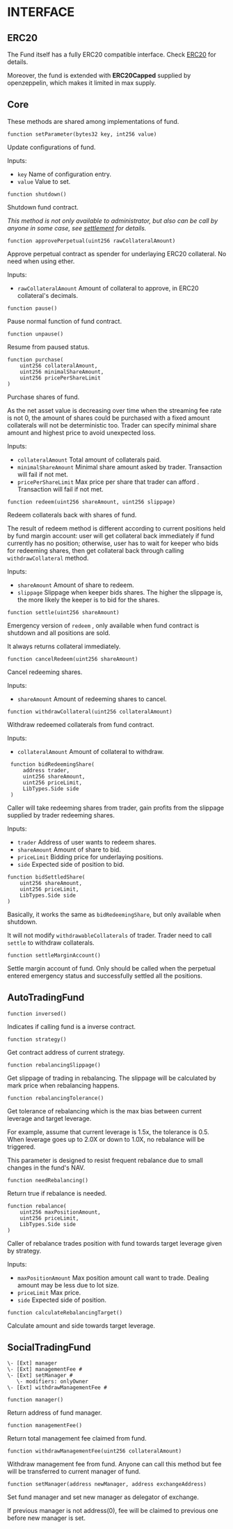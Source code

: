 # INTERFACE

## ERC20

The Fund itself has a fully ERC20 compatible interface. Check [ERC20](https://eips.ethereum.org/EIPS/eip-20) for details.

Moreover, the fund is extended with **ERC20Capped** supplied by openzeppelin, which makes it limited in max supply.



## Core

These methods are shared among implementations of fund.

```
function setParameter(bytes32 key, int256 value)
```

Update configurations of fund.

Inputs:

- `key` Name of configuration entry.
- `value` Value to set.

```
function shutdown()
```

Shutdown fund contract.

*This method is not only available to administrator, but also can be call by anyone in some case, see [settlement](./settlement.md) for details.*

```
function approvePerpetual(uint256 rawCollateralAmount)
```

Approve perpetual contract as spender for underlaying ERC20 collateral. No need when using ether.

Inputs:

- `rawCollateralAmount` Amount of collateral to approve, in ERC20 collateral's decimals.

```
function pause()
```

Pause normal function of fund contract.

```
function unpause()
```

Resume from paused status.

```
function purchase(
	uint256 collateralAmount,
	uint256 minimalShareAmount,
	uint256 pricePerShareLimit
)
```

Purchase shares of fund.

As the net asset value is decreasing over time when the streaming fee rate is not 0, the amount of shares could be purchased with a fixed amount collaterals will not be deterministic too. Trader can specify minimal share amount and highest price to avoid unexpected loss.

Inputs:

- `collateralAmount` Total amount of collaterals paid.
- `minimalShareAmount` Minimal share amount asked by trader. Transaction will fail if not met.
- `pricePerShareLimit` Max price per share that trader can afford . Transaction will fail if not met.

```
function redeem(uint256 shareAmount, uint256 slippage)
```

Redeem collaterals back with shares of fund.

The result of redeem method is different according to current positions held by fund margin account: user will get collateral back immediately if fund currently has no position; otherwise, user has to wait for keeper who bids for redeeming shares, then get collateral back through calling `withdrawCollateral` method.

Inputs:

- `shareAmount` Amount of share to redeem.
- `slippage` Slippage when keeper bids shares. The higher the slippage is, the more likely the keeper is to bid for the shares.

```
function settle(uint256 shareAmount)
```

Emergency version of `redeem` , only available when fund contract is shutdown and all positions are sold.

It always returns collateral immediately.

```
function cancelRedeem(uint256 shareAmount)
```

Cancel redeeming shares.

Inputs:

- `shareAmount` Amount of redeeming shares to cancel.

```
function withdrawCollateral(uint256 collateralAmount)
```

Withdraw redeemed collaterals from fund contract.

Inputs:

- `collateralAmount` Amount of collateral to withdraw.

```
 function bidRedeemingShare(
     address trader,
     uint256 shareAmount,
     uint256 priceLimit,
     LibTypes.Side side
 )
```

Caller will take redeeming shares from trader, gain profits from the slippage supplied by trader redeeming shares.

Inputs:

- `trader` Address of user wants to redeem shares.
- `shareAmount` Amount of share to bid.
- `priceLimit` Bidding price for underlaying positions.
- `side` Expected side of position to bid.

```]
function bidSettledShare(
    uint256 shareAmount,
    uint256 priceLimit,
    LibTypes.Side side
)
```

Basically, it works the same as `bidRedeemingShare`, but only available when shutdown.

It will not modify `withdrawableCollaterals` of trader. Trader need to call `settle` to withdraw collaterals.

```
function settleMarginAccount()
```

Settle margin account of fund. Only should be called when the perpetual entered emergency status and successfully settled all the positions.



## AutoTradingFund

```
function inversed()
```

Indicates if calling fund is a inverse contract.

```
function strategy()
```

Get contract address of current strategy.

```
function rebalancingSlippage()
```

Get slippage of trading in rebalancing. The slippage will be calculated by mark price when rebalancing happens.

```
function rebalancingTolerance()
```

Get tolerance of rebalancing which is the max bias between current leverage and target leverage.

For example, assume that current leverage is 1.5x, the tolerance is 0.5. When leverage goes up to 2.0X or down to 1.0X, no rebalance will be triggered.

This parameter is designed to resist frequent rebalance due to small changes in the fund's NAV.

```
function needRebalancing()
```

Return true if rebalance is needed.

```
function rebalance(
	uint256 maxPositionAmount,
	uint256 priceLimit,
	LibTypes.Side side
)
```

Caller of rebalance trades position with fund towards target leverage given by strategy.

Inputs:

- `maxPositionAmount` Max position amount call want to trade. Dealing amount may be less due to lot size.
- `priceLimit` Max price.
- `side` Expected side of position.

```
function calculateRebalancingTarget()
```

Calculate amount and side towards target leverage.



## SocialTradingFund

    \- [Ext] manager
    \- [Ext] managementFee #
    \- [Ext] setManager #
       \- modifiers: onlyOwner
    \- [Ext] withdrawManagementFee #
```
function manager()
```

Return address of fund manager.

```
function managementFee()
```

Return total management fee claimed from fund.

```
function withdrawManagementFee(uint256 collateralAmount)
```

Withdraw management fee from fund. Anyone can call this method but fee will be transferred to current manager of fund.

```
function setManager(address newManager, address exchangeAddress)
```

Set fund manager and set new manager as delegator of exchange.

If previous manager is not address(0), fee will be claimed to previous one before new manager is set.
